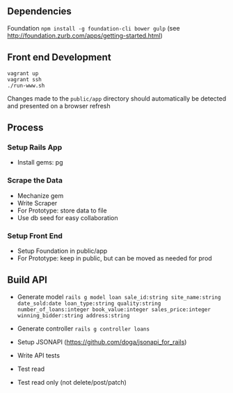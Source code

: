 ## Dependencies

Foundation
`npm install -g foundation-cli bower gulp`
(see http://foundation.zurb.com/apps/getting-started.html)

## Front end Development

```shell
vagrant up
vagrant ssh
./run-www.sh
```

Changes made to the `public/app` directory should automatically be detected and presented on a browser refresh

## Process

### Setup Rails App

* Install gems: pg

### Scrape the Data

* Mechanize gem
* Write Scraper
* For Prototype: store data to file
* Use db seed for easy collaboration

### Setup Front End

* Setup Foundation in public/app
* For Prototype: keep in public, but can be moved as needed for prod

## Build API

* Generate model `rails g model loan sale_id:string site_name:string date_sold:date loan_type:string quality:string number_of_loans:integer book_value:integer sales_price:integer winning_bidder:string address:string`
* Generate controller `rails g controller loans`
* Setup JSONAPI (https://github.com/doga/jsonapi_for_rails)

* Write API tests
* Test read
* Test read only (not delete/post/patch)

